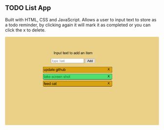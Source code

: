 ## TODO List App

Built with HTML, CSS and JavaScript. Allows a user to input text to store as a todo reminder, by clicking again it will mark it as completed or you can click the x to delete.

![image](https://github.com/nullsc/Web-Development/blob/master/Todo%20List%20App/Capture.PNG)
